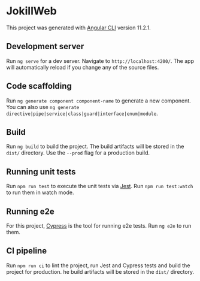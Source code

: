 # JokillWeb

This project was generated with [Angular CLI](https://github.com/angular/angular-cli) version 11.2.1.

## Development server

Run `ng serve` for a dev server. Navigate to `http://localhost:4200/`. The app will automatically reload if you change any of the source files.

## Code scaffolding

Run `ng generate component component-name` to generate a new component. You can also use `ng generate directive|pipe|service|class|guard|interface|enum|module`.

## Build

Run `ng build` to build the project. The build artifacts will be stored in the `dist/` directory. Use the `--prod` flag for a production build.

## Running unit tests

Run `npm run test` to execute the unit tests via [Jest](https://jestjs.io/).
Run `npm run test:watch` to run them in watch mode.

## Running e2e

For this project, [Cypress](https://www.cypress.io/) is the tool for running e2e tests. Run `ng e2e` to run them.

## CI pipeline

Run `npm run ci` to lint the project, run Jest and Cypress tests and build the project for production. he build artifacts will be stored in the `dist/` directory.
